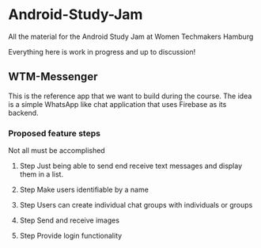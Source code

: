 # Android-Study-Jam
All the material for the Android Study Jam at Women Techmakers Hamburg

Everything here is work in progress and up to discussion!

## WTM-Messenger
This is the reference app that we want to build during the course. The idea is a simple WhatsApp like chat application that uses Firebase as its backend.

### Proposed feature steps
Not all must be accomplished

1. Step
Just being able to send end receive text messages and display them in a list.

2. Step
Make users identifiable by a name

3. Step
Users can create individual chat groups with individuals or groups

4. Step
Send and receive images

5. Step
Provide login functionality
